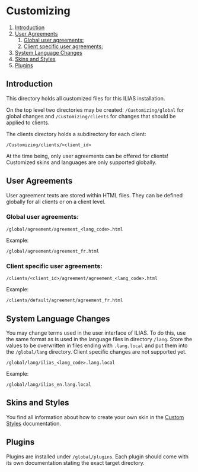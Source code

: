 # Customizing

<!-- MarkdownTOC depth=0 autolink="true" bracket="round" autoanchor="true" style="ordered" indent="   " -->

1. [Introduction](#introduction)
1. [User Agreements](#user-agreements)
   1. [Global user agreements:](#global-user-agreements)
   1. [Client specific user agreements:](#client-specific-user-agreements)
1. [System Language Changes](#system-language-changes)
1. [Skins and Styles](#skins-and-styles)
1. [Plugins](#plugins)

<!-- /MarkdownTOC -->

<a name="introduction"></a>
## Introduction

This directory holds all customized files for this ILIAS installation.

On the top level two directories may be created: `/Customizing/global` for
global changes and `/Customizing/clients` for changes that should be applied to
clients.

The clients directory holds a subdirectory for each client:

```
/Customizing/clients/<client_id>
```

At the time being, only user agreements can be offered for clients! Customized
skins and languages are only supported globally.

<a name="user-agreements"></a>
## User Agreements

User agreement texts are stored within HTML files. They can be defined globally
for all clients or on a client level.

<a name="global-user-agreements"></a>
### Global user agreements:

```
/global/agreement/agreement_<lang_code>.html
```

Example:

```
/global/agreement/agreement_fr.html
```

<a name="client-specific-user-agreements"></a>
### Client specific user agreements:

```
/clients/<client_id>/agreement/agreement_<lang_code>.html
```

Example:

```
/clients/default/agreement/agreement_fr.html
```

<a name="system-language-changes"></a>
## System Language Changes

You may change terms used in the user interface of ILIAS. To do this, use the
same format as is used in the language files in directory `/lang`. Store the
values to be overwritten in files ending with `.lang.local` and put them into
the `/global/lang` directory. Client specific changes are not supported yet.

```
/global/lang/ilias_<lang_code>.lang.local
```

Example:

```
/global/lang/ilias_en.lang.local
```

<a name="skins-and-styles"></a>
## Skins and Styles

You find all information about how to create your own skin in the [Custom
Styles](/templates/Readme.md#custom-styles) documentation.

<a name="plugins"></a>
## Plugins

Plugins are installed under `/global/plugins`. Each plugin should come with its
own documentation stating the exact target directory.